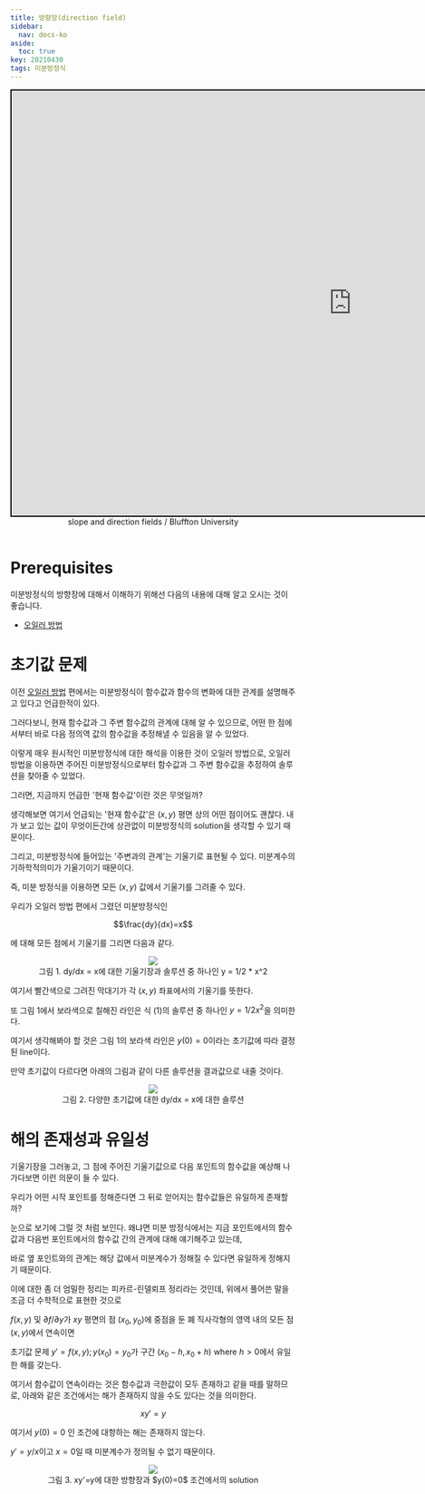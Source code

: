 ```yaml
---
title: 방향장(direction field)
sidebar:
  nav: docs-ko
aside:
  toc: true
key: 20210430
tags: 미분방정식
---
```

<center>
  <iframe style="border-width:2px; border-color:black; border-style:solid;" width = "1200" height = "750" frameborder = "0" src="https://homepages.bluffton.edu/~nesterd/apps/slopefields.html"></iframe>
  <br>
  slope and direction fields / Bluffton University
  <br>
  <br>
</center>

# Prerequisites

미분방정식의 방향장에 대해서 이해하기 위해선 다음의 내용에 대해 알고 오시는 것이 좋습니다.

* [오일러 방법](https://angeloyeo.github.io/2021/04/29/Euler_method.html)

# 초기값 문제

이전 [오일러 방법](https://angeloyeo.github.io/2021/04/29/Euler_method.html) 편에서는 미분방정식이 함수값과 함수의 변화에 대한 관계를 설명해주고 있다고 언급한적이 있다.

그러다보니, 현재 함수값과 그 주변 함수값의 관계에 대해 알 수 있으므로, 어떤 한 점에서부터 바로 다음 정의역 값의 함수값을 추정해낼 수 있음을 알 수 있었다.

이렇게 매우 원시적인 미분방정식에 대한 해석을 이용한 것이 오일러 방법으로, 오일러 방법을 이용하면 주어진 미분방정식으로부터 함수값과 그 주변 함수값을 추정하여 솔루션을 찾아줄 수 있었다.

그러면, 지금까지 언급한 '현재 함수값'이란 것은 무엇일까?

생각해보면 여기서 언급되는 '현재 함수값'은 $(x, y)$ 평면 상의 어떤 점이어도 괜찮다. 내가 보고 있는 값이 무엇이든간에 상관없이 미분방정식의 solution을 생각할 수 있기 때문이다.

그리고, 미분방정식에 들어있는 '주변과의 관계'는 기울기로 표현될 수 있다. 미분계수의 기하학적의미가 기울기이기 때문이다.

즉, 미분 방정식을 이용하면 모든 $(x, y)$ 값에서 기울기를 그려줄 수 있다.

우리가 오일러 방법 편에서 그렸던 미분방정식인 

$$\frac{dy}{dx}=x$$

에 대해 모든 점에서 기울기를 그리면 다음과 같다.

<p align = "center">
  <img src = "https://raw.githubusercontent.com/angeloyeo/angeloyeo.github.io/master/pics/2021-04-30-direction_fields/pic1.png">
  <br>
  그림 1. dy/dx = x에 대한 기울기장과 솔루션 중 하나인 y = 1/2 * x^2
</p>

여기서 빨간색으로 그려진 막대기가 각 $(x, y)$ 좌표에서의 기울기를 뜻한다.

또 그림 1에서 보라색으로 칠해진 라인은 식 (1)의 솔루션 중 하나인 $y=1/2 x^2$을 의미한다.

여기서 생각해봐야 할 것은 그림 1의 보라색 라인은 $y(0) = 0$이라는 초기값에 따라 결정된 line이다.

만약 초기값이 다르다면 아래의 그림과 같이 다른 솔루션을 결과값으로 내줄 것이다.

<p align = "center">
  <img src = "https://raw.githubusercontent.com/angeloyeo/angeloyeo.github.io/master/pics/2021-04-30-direction_fields/pic2.png">
  <br>
  그림 2. 다양한 초기값에 대한 dy/dx = x에 대한 솔루션
</p>

# 해의 존재성과 유일성

기울기장을 그러놓고, 그 점에 주어진 기울기값으로 다음 포인트의 함수값을 예상해 나가다보면 이런 의문이 들 수 있다.

우리가 어떤 시작 포인트를 정해준다면 그 뒤로 얻어지는 함수값들은 유일하게 존재할까?

눈으로 보기에 그럴 것 처럼 보인다. 왜냐면 미분 방정식에서는 지금 포인트에서의 함수값과 다음번 포인트에서의 함수값 간의 관계에 대해 얘기해주고 있는데,

바로 옆 포인트와의 관계는 해당 값에서 미분계수가 정해질 수 있다면 유일하게 정해지기 때문이다.


이에 대한 좀 더 엄밀한 정리는 피카르-린델뢰프 정리라는 것인데, 위에서 풀어쓴 말을 조금 더 수학적으로 표현한 것으로

$f(x,y)$ 및 $\partial f/\partial y$가 $xy$ 평면의 점 $(x_0,y_0)$에 중점을 둔 폐 직사각형의 영역 내의 모든 점 $(x,y)$에서 연속이면

초기값 문제 $y'=f(x,y); y(x_0) = y_0$가 구간 $(x_0-h, x_0+h)\text{ where } h>0$에서 유일한 해를 갖는다.


여기서 함수값이 연속이라는 것은 함수값과 극한값이 모두 존재하고 같을 때를 말하므로, 아래와 같은 조건에서는 해가 존재하지 않을 수도 있다는 것을 의미한다.

$$xy' = y$$

여기서 $y(0)=0$ 인 조건에 대항하는 해는 존재하지 않는다.

$y'=y/x$이고 $x=0$일 때 미분계수가 정의될 수 없기 때문이다.

<p align = "center">
  <img src = "https://raw.githubusercontent.com/angeloyeo/angeloyeo.github.io/master/pics/2021-04-30-direction_fields/pic3.png">
  <br>
  그림 3. xy'=y에 대한 방향장과 $y(0)=0$ 조건에서의 solution
</p>